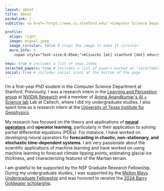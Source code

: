 ```yaml
---
layout: about
title: About
permalink: /
subtitle: <a href='https://www.cs.stanford.edu/'>Computer Science Department</a>, Stanford.

profile:
  align: right
  image: miguel.jpeg
  image_circular: false # crops the image to make it circular
  more_info: >
    <span style="font-size:0.85em;">mliuschi [at] stanford [dot] edu</span>

news: true # includes a list of news items
selected_papers: true # includes a list of papers marked as "selected={true}"
social: true # includes social icons at the bottom of the page
---
```


I’m a first-year PhD student in the Computer Science Department at Stanford. Previously, I was a research intern in the [Learning and Perception group](https://research.nvidia.com/labs/lpr/) at [NVIDIA Research](https://www.nvidia.com/en-us/research/) and a member of [Anima Anandkumar's AI + Science lab](http://tensorlab.cms.caltech.edu/users/anima/) Lab at Caltech, where I did my undergraduate studies. I also spent time as a research intern at the [University of Texas Institute for Geophysics](https://ig.utexas.edu/).

My research has focused on the theory and applications of [**neural operators**](https://en.wikipedia.org/wiki/Neural_operators) and **operator learning**, particularly in their application to solving partial differential equations (PDEs). For instance, I have worked on developing neural operators for **forecasting in chaotic, non-stationary, and stochastic time-dependent systems**. I am very passionate about the scientific applications of machine learning and have worked on using machine learning to forecast climate tipping points, estimating glacial ice thickness, and characterizing features of the Martian terrain.

I am grateful to be supported by the NSF Graduate Research Fellowship. During my undergraduate studies, I was supported by the [Mellon Mays Undergraduate Fellowship](https://www.mellon.org/mmuf) and was honored to receive the [2024 Barry Goldwater scholarship](https://goldwaterscholarship.gov/).